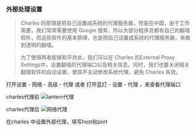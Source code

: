 ### 外部处理设置
> Charles 的原理是把自己设置成系统的代理服务器，但是在中国，由于工作需要，我们常常需要使用 Google 搜索，所以大部分程序员都有自己的翻墙软件，而这些软件的基本原理，也是把自己设置成系统的代理服务器，来做到透明的翻墙。

> 为了使得两者能够和平共处，我们可以在 Charles 的External Proxy Settings中，设置翻墙的代理端口以及相关信息。同时，我们也要关闭相关翻墙软件的自动设置，使其不主动修改系统代理，避免 Charles 失效。

打开设置 - 网络 - 高级 - 代理 或者 打开蓝灯 - 设置 - 代理 ，来查看代理端口

charles代理前
![lantern代理](lantern代理.png)

charles代理后
![网络代理](网络代理.png)

在charles 中设置外部代理，填写host和port
